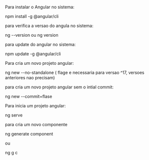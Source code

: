 Para instalar o Angular no sistema:

npm install -g @angular/cli

para verifica a versao do angula no sistema:

ng --version ou ng version

para update do angular no sistema:

npm update -g @angular/cli

Para cria um novo projeto angular:

ng new <nome-do-projeto> --no-standalone ( flage e necessaria para versao ^17, versoes anteriores nao precisam)

para cria um novo projeto angular sem o intial commit:

ng new <nome-do-projeto> --commit=flase

Para inicia um projeto angular:

ng serve

para cria um novo componente

ng generate component <nome-do-componente>

ou

ng g c <nome-do-componente>

